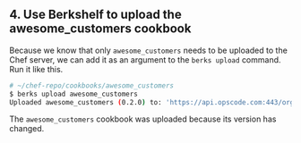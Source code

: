 ## 4. Use Berkshelf to upload the awesome_customers cookbook

Because we know that only `awesome_customers` needs to be uploaded to the Chef server, we can add it as an argument to the `berks upload` command. Run it like this.

```bash
# ~/chef-repo/cookbooks/awesome_customers
$ berks upload awesome_customers
Uploaded awesome_customers (0.2.0) to: 'https://api.opscode.com:443/organizations/your-org-name'
```

The `awesome_customers` cookbook was uploaded because its version has changed.
